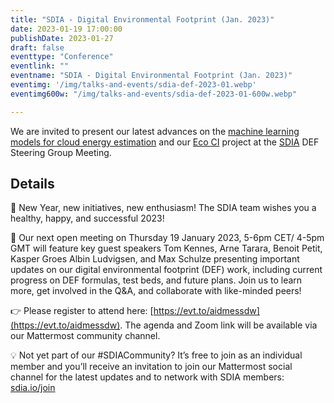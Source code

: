 ```yaml
---
title: "SDIA - Digital Environmental Footprint (Jan. 2023)"
date: 2023-01-19 17:00:00
publishDate: 2023-01-27
draft: false
eventtype: "Conference"
eventlink: ""
eventname: "SDIA - Digital Environmental Footprint (Jan. 2023)"
eventimg: '/img/talks-and-events/sdia-def-2023-01.webp'
eventimg600w: "/img/talks-and-events/sdia-def-2023-01-600w.webp"

---
```


We are invited to present our latest advances on the [machine learning models for cloud energy estimation](projects/cloud-energy/)
and our [Eco CI](/projects/eco-ci/) project at the [SDIA](https://sdialliance.org/) DEF Steering Group Meeting.

## Details

🎉 New Year, new initiatives, new enthusiasm! The SDIA team wishes you a healthy, happy, and successful 2023!
 
📣 Our next open meeting on Thursday 19 January 2023, 5-6pm CET/ 4-5pm GMT will feature key guest speakers Tom Kennes, Arne Tarara, Benoit Petit, Kasper Groes Albin Ludvigsen, and Max Schulze presenting important updates on our digital environmental footprint (DEF) work, including current progress on DEF formulas, test beds, and future plans. Join us to learn more, get involved in the Q&A, and collaborate with like-minded peers!
 
 👉 Please register to attend here: [https://evt.to/aidmessdw](https://evt.to/aidmessdw). The agenda and Zoom link will be available via our Mattermost community channel.
 
💡 Not yet part of our #SDIACommunity? It’s free to join as an individual member and you’ll receive an invitation to join our Mattermost social channel for the latest updates and to network with SDIA members: [sdia.io/join](https://sdia.io/join)